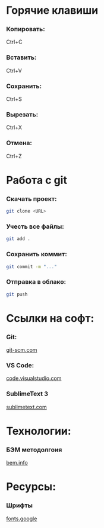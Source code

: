 # Горячие клавиши
### Копировать: 
Ctrl+C
### Вставить: 
Ctrl+V
### Сохранить: 
Ctrl+S
### Вырезать: 
Ctrl+X
### Отмена: 
Ctrl+Z

# Работа с git
### Скачать проект:
```bash
git clone <URL>
```
### Учесть все файлы:
```bash
git add .
```
### Сохранить коммит:
```bash
git commit -m "..."
```
### Отправка в облако:
```bash
git push
```

# Ссылки на софт:
### Git:
[git-scm.com](https://git-scm.com/) 
### VS Code:
[code.visualstudio.com](https://code.visualstudio.com/)
### SublimeText 3 
[sublimetext.com](https://www.sublimetext.com/3) 

# Технологии:
### БЭМ методолгоия
[bem.info](https://ru.bem.info/methodology/)

# Ресурсы:
### Шрифты
[fonts.google](https://fonts.google.com/)